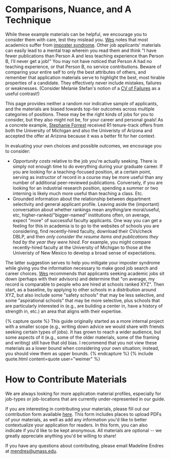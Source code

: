 # Comparisons, Nuance, and A Technique

While these example materials can be helpful, we encourage you to consider them
with care, lest they mislead you. [Wes](/grad-job-guide/about#authors) notes
that most academics suffer from [imposter
syndrome](https://en.wikipedia.org/wiki/Impostor_syndrome). Other job
applicants' materials can easily lead to a mental trap wherein you read them and
think "I have fewer publications than Person A and less teaching experience than
Person B, I'll never get a job!" You may not have noticed that Person A had no
teaching experience, or that Person B, no service contributions. Beware of
comparing your entire self to only the best attributes of others, and remember
that application materials serve to highlight the best, most hirable properties
of a candidate. They effectively never include mistakes, failures or
weaknesses. (Consider Melanie Stefan's notion of a [CV of
Failures](https://www.nature.com/articles/nj7322-467a) as a useful contrast!)

This page provides neither a random nor indicative sample of applicants, and the
materials are biased towards top-tier outcomes across multiple categories of
positions. These may be the right kinds of jobs for you to consider, but they
also might not be, for your career and personal goals! As a concrete example, <a
href="https://en.wikipedia.org/wiki/Stephanie_Forrest">Stephanie Forrest</a>
received R1 tenure-track offers from both the University of Michigan and also
the Univeristy of Arizona and accepted the offer at Arizona because it was a
better fit for her context.

In evaluating your own choices and possible outcomes, we encourage you to
consider:
-  _Opportunity costs_ relative to the job you're actually seeking. 
There is simply not enough time to do everything during your
graduate career. If you are looking for a
teaching-focused position, at a certain point, serving as instructor of record
in a course may be more useful than any number of additional peer-reviewed
publications. Conversely, if you are looking for an industrial research
position, spending a summer or two interning is likely much more useful than
teaching a class. Etc.
- Grounded information about the relationship between department selectivity and general
applicant profile. Leaving aside the
(important) conversation about whether rankings mean anything/are moral/useful,
etc, higher-ranked/"bigger-named" institutions often, on average, expect "more" of
successful faculty applicants. 
One way you can get a feeling for this in academia is to go to the
websites of schools you are considering, find recently-hired
faculty, download their CVs/check DBLP, and then _only consider the resume
items and publications they had by the year they were hired_. For example, you
might compare recently-hired faculty at the University of Michigan to
those at the Univeristy of New Mexico to develop a broad sense
of expectations.

The latter suggestion serves to help you mitigate your imposter syndrome while
giving you the information necessary to make good job search and career choices.
[Wes](/grad-job-guide/about#authors) recommends that applicants seeking
academic jobs sit down (perhaps with their advisors) and determine that "on
average, my record is comparable to people who are hired at schools ranked
XYZ".  Then start, as a baseline, by applying to other schools in a
distribution around XYZ, but also include some "safety schools" that may be less
selective, and some "aspirational schools" that may be more selective, plus
schools that are particularly interested in (e.g., are building a center in,
have a history of strength in, etc.) an area that aligns with their expertise.

{% capture quote %}
This guide originally started as a more internal project with a smaller scope
(e.g., writing down advice we would share with friends 
seeking certain types of jobs). It has grown to reach a wider
audience, but some aspects of it (e.g., some of the older materials, some of the
framing and writing) still have that old bias. I recommend that you 
not view these materials as
a lower bound when considering your own situation; instead, you should view them
as upper bounds.
{% endcapture %}
{% include quote.html content=quote user="weimer" %}

# How to Contribute Materials

We are always looking for more application material profiles, especially for job-types or job-locations that are currently under-represented in our guide.

If you are interesting in contributing your materials, please fill out our contribution form available [here](https://docs.google.com/forms/d/e/1FAIpQLSdLHwzuCsOcKHNBZBO9LGiWhVZPbcIE5-VpQ5hL8wQcFRAAMQ/viewform?usp=sf_link). This form includes places to upload PDFs of your materials, as well as add any information you'd like to better contextualize your application for readers. In this form, you can also indicate if you'd like to be kept anonymous. All materials are optional -- we greatly appreciate anything you'd be willing to share!

If you have any questions about contributing, please email Madeline Endres at <mendres@umass.edu>.
